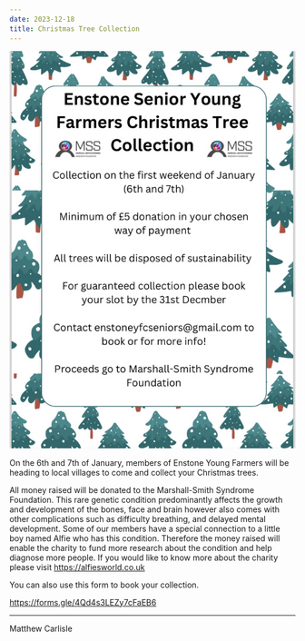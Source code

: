 ```yaml
---
date: 2023-12-18
title: Christmas Tree Collection
---
```


![poster](yfc-xmastree-2023.png)

On the 6th and 7th of January, members of Enstone Young Farmers will
be heading to local villages to come and collect your Christmas trees.

All money raised will be donated to the Marshall-Smith Syndrome
Foundation. This rare genetic condition predominantly affects the
growth and development of the bones, face and brain however also comes
with other complications such as difficulty breathing, and delayed
mental development. Some of our members have a special connection to a
little boy named Alfie who has this condition. Therefore the money
raised will enable the charity to fund more research about the
condition and help diagnose more people. If you would like to know
more about the charity please visit https://alfiesworld.co.uk


You can also use this form to book your collection.


https://forms.gle/4Qd4s3LEZy7cFaEB6


---

Matthew Carlisle


